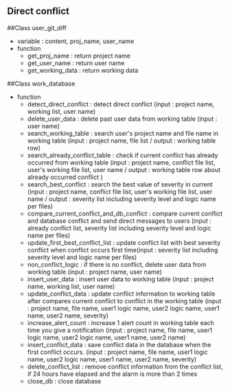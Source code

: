 Direct conflict
---------------
##Class user_git_diff

 - variable : content, proj_name, user_name
 - function
    - get_proj_name : return project name
    - get_user_name : return user name
    - get_working_data : return working data

##Class work_database
 - function
    - detect_direct_conflict : detect direct conflict (input : project name, working list, user name)
    - delete_user_data : delete past user data from working table (input : user name)
    - search_working_table : search user's project name and file name in working table (input : project name, file list / output : working table row)
    - search_already_conflict_table : check if current conflict has already occurred from working table (input : project name, conflict file list, user's working file list, user name / output : working table row about already occurred conflict )
    - search_best_conflict : search the best value of severity in current (input : project name, conflict file list, user's working file list, user name / output : severity list including severity level and logic name per files)
    - compare_current_conflict_and_db_conflict : compare current conflict and database conflict and send direct messages to users (input : already conflict list, severity list including severity level and logic name per files)
    - update_first_best_conflict_list : update conflict list with best severity conflict when conflict occurs first time(input : severity list including severity level and logic name per files)
    - non_conflict_logic : if there is no conflict, delete user data from working table (input : project name, user name)
    - insert_user_data : insert user data to working table (input : project name, working list, user name)
    - update_conflict_data : update conflict information to working table after compares current conflict to conflict in the working table (input : project name, file name, user1 logic name, user2 logic name, user1 name, user2 name, severity)
    - increase_alert_count : increase 1 alert count in working table each time you give a notification (input : project name, file name, user1 logic name, user2 logic name, user1 name, user2 name)
    - insert_conflict_data : save conflict data in the database when the first conflict occurs. (input : project name, file name, user1 logic name, user2 logic name, user1 name, user2 name, severity)
    - delete_conflict_list : remove conflict information from the conflict list, if 24 hours have elapsed and the alarm is more than 2 times
    - close_db : close database
